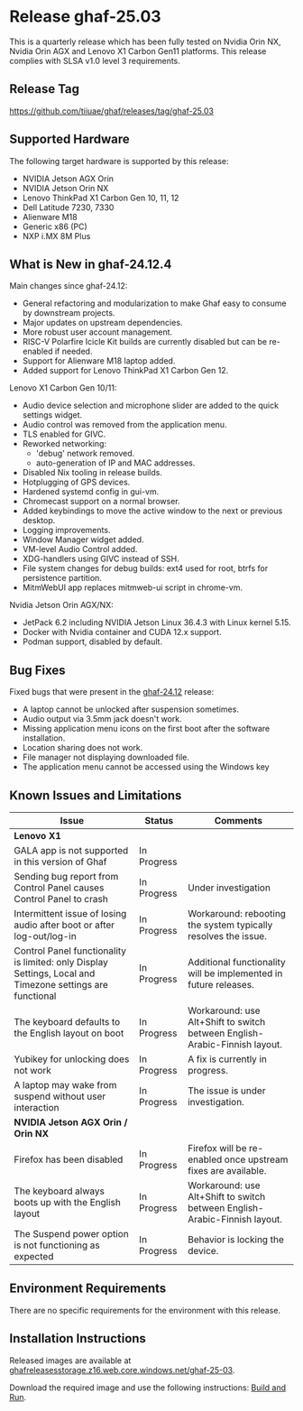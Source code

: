 <!--
    Copyright 2022-2025 TII (SSRC) and the Ghaf contributors
    SPDX-License-Identifier: CC-BY-SA-4.0
-->

# Release ghaf-25.03

This is a quarterly release which has been fully tested on Nvidia Orin NX, Nvidia Orin AGX and Lenovo X1 Carbon Gen11 platforms. This release complies with SLSA v1.0 level 3 requirements.



## Release Tag

https://github.com/tiiuae/ghaf/releases/tag/ghaf-25.03

## Supported Hardware

The following target hardware is supported by this release:

* NVIDIA Jetson AGX Orin
* NVIDIA Jetson Orin NX
* Lenovo ThinkPad X1 Carbon Gen 10, 11, 12
* Dell Latitude 7230, 7330
* Alienware M18 
* Generic x86 (PC)
* NXP i.MX 8M Plus

## What is New in ghaf-24.12.4

Main changes since ghaf-24.12:

* General refactoring and modularization to make Ghaf easy to consume by downstream projects.
* Major updates on upstream dependencies.
* More robust user account management.
* RISC-V Polarfire Icicle Kit builds are currently disabled but can be re-enabled if needed.
* Support for Alienware M18 laptop added.
* Added support for Lenovo ThinkPad X1 Carbon Gen 12.

Lenovo X1 Carbon Gen 10/11:

* Audio device selection and microphone slider are added to the quick settings widget.
* Audio control was removed from the application menu.
* TLS enabled for GIVC.
* Reworked networking:
    * 'debug' network removed.
    * auto-generation of IP and MAC addresses.
* Disabled Nix tooling in release builds.
* Hotplugging of GPS devices.
* Hardened systemd config in gui-vm.
* Chromecast support on a normal browser.
* Added keybindings to move the active window to the next or previous desktop.
* Logging improvements.
* Window Manager widget added.
* VM-level Audio Control added.
* XDG-handlers using GIVC instead of SSH.
* File system changes for debug builds: ext4 used for root, btrfs for persistence partition.
* MitmWebUI app replaces mitmweb-ui script in chrome-vm.

Nvidia Jetson Orin AGX/NX:

* JetPack 6.2 including NVIDIA Jetson Linux 36.4.3 with Linux kernel 5.15.
* Docker with Nvidia container and CUDA 12.x support.
* Podman support, disabled by default.

## Bug Fixes

Fixed bugs that were present in the [ghaf-24.12](../release_notes/ghaf-24.12.md) release:

* A laptop cannot be unlocked after suspension sometimes.
* Audio output via 3.5mm jack doesn't work.
* Missing application menu icons on the first boot after the software installation.
* Location sharing does not work.
* File manager not displaying downloaded file.
* The application menu cannot be accessed using the Windows key

## Known Issues and Limitations



| Issue           | Status      | Comments                             |
|-----------------|-------------|--------------------------------------|
| **Lenovo X1**  |  |  |
| GALA app is not supported in this version of Ghaf | In Progress | |
| Sending bug report from Control Panel causes Control Panel to crash | In Progress | Under investigation |
| Intermittent issue of losing audio after boot or after log-out/log-in | In Progress | Workaround: rebooting the system typically resolves the issue. |
| Control Panel functionality is limited: only Display Settings, Local and Timezone settings are functional | In Progress | Additional functionality will be implemented in future releases. |
| The keyboard defaults to the English layout on boot | In Progress | Workaround: use Alt+Shift to switch between English-Arabic-Finnish layout. |
| Yubikey for unlocking does not work | In Progress | A fix is currently in progress. |
| A laptop may wake from suspend without user interaction | In Progress | The issue is under investigation. |
| **NVIDIA Jetson AGX Orin / Orin NX**  |  |  |
| Firefox has been disabled | In Progress | Firefox will be re-enabled once upstream fixes are available. |
| The keyboard always boots up with the English layout | In Progress | Workaround: use Alt+Shift to switch between English-Arabic-Finnish layout. |
| The Suspend power option is not functioning as expected | In Progress | Behavior is locking the device. |

## Environment Requirements

There are no specific requirements for the environment with this release.

## Installation Instructions

Released images are available at [ghafreleasesstorage.z16.web.core.windows.net/ghaf-25-03](https://ghafreleasesstorage.z16.web.core.windows.net/ghaf-25-03).

Download the required image and use the following instructions: [Build and Run](../ref_impl/build_and_run.md).
